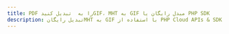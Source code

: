 ---title: PDF را به  تبدیل کنیدGIF، MHT به GIF مبدل رایگان یا PHP SDKdescription: تبدیل رایگانMHT به GIF با استفاده از PHP Cloud APIs & SDK همچنین اسناد PDF را در Cloud ایجاد، ویرایش و رندر کنید.---
